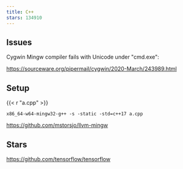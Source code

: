 ```yaml
---
title: C++
stars: 134910
---
```


## Issues

Cygwin Mingw compiler fails with Unicode under "cmd.exe":

<https://sourceware.org/pipermail/cygwin/2020-March/243989.html>

## Setup

{{< r "a.cpp" >}}

~~~
x86_64-w64-mingw32-g++ -s -static -std=c++17 a.cpp
~~~

<https://github.com/mstorsjo/llvm-mingw>

## Stars

<https://github.com/tensorflow/tensorflow>
